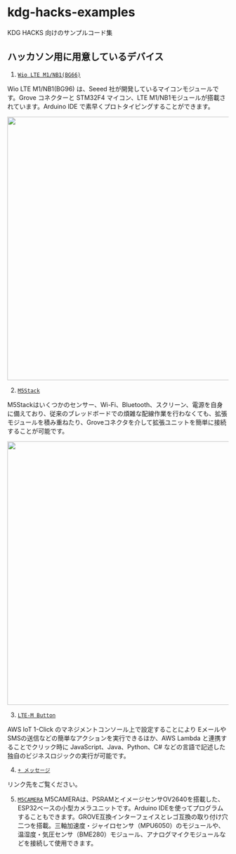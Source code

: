 # kdg-hacks-examples
KDG HACKS 向けのサンプルコード集

## ハッカソン用に用意しているデバイス

1. [`Wio LTE M1/NB1(BG66)`](wiolte/)

Wio LTE M1/NB1(BG96) は、Seeed 社が開発しているマイコンモジュールです。Grove コネクターと STM32F4 マイコン、LTE M1/NB1モジュールが搭載されています。Arduino IDE で素早くプロトタイピングすることができます。

<img src="https://github.com/kdg-hacks/kdg-hacks-examples/blob/images/hw.png" width="600">

2. [`M5Stack`](m5stack/)

M5Stackはいくつかのセンサー、Wi-Fi、Bluetooth、スクリーン、電源を自身に備えており、従来のブレッドボードでの煩雑な配線作業を行わなくても、拡張モジュールを積み重ねたり、Groveコネクタを介して拡張ユニットを簡単に接続することが可能です。

<img src="https://github.com/kdg-hacks/kdg-hacks-examples/blob/master/m5stack/images/m5_fire_06.png" width="600">

3. [`LTE-M Button`](lte-m-button/)

AWS IoT 1-Click のマネジメントコンソール上で設定することにより Eメールや SMSの送信などの簡単なアクションを実行できるほか、AWS Lambda と連携することでクリック時に JavaScript、Java、Python、C# などの言語で記述した独自のビジネスロジックの実行が可能です。

4. [`+ メッセージ`](https://github.com/kdg-hacks/kdg-hacks-2019-winter-RCS)

リンク先をご覧ください。

5. [`M5CAMERA`](m5camera/)
M5CAMERAは、PSRAMとイメージセンサOV2640を搭載した、ESP32ベースの小型カメラユニットです。Arduino IDEを使ってプログラムすることもできます。GROVE互換インターフェイスとレゴ互換の取り付け穴二つを搭載。三軸加速度・ジャイロセンサ（MPU6050）のモジュールや、温湿度・気圧センサ（BME280）モジュール、アナログマイクモジュールなどを接続して使用できます。
